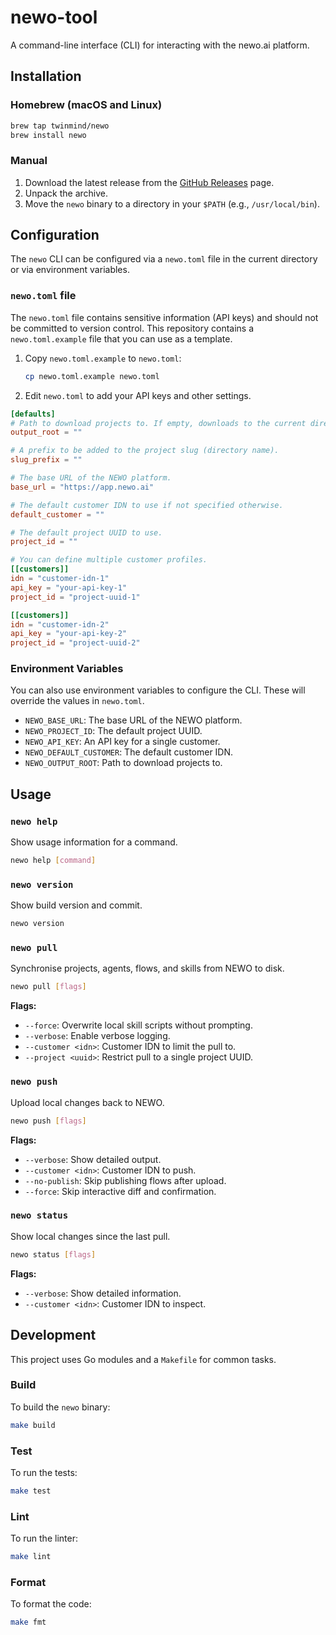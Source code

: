 # newo-tool

A command-line interface (CLI) for interacting with the newo.ai platform.

## Installation

### Homebrew (macOS and Linux)

```bash
brew tap twinmind/newo
brew install newo
```

### Manual

1. Download the latest release from the [GitHub Releases](https://github.com/twinmind/newo-tool/releases) page.
2. Unpack the archive.
3. Move the `newo` binary to a directory in your `$PATH` (e.g., `/usr/local/bin`).

## Configuration

The `newo` CLI can be configured via a `newo.toml` file in the current directory or via environment variables.

### `newo.toml` file

The `newo.toml` file contains sensitive information (API keys) and should not be committed to version control. This repository contains a `newo.toml.example` file that you can use as a template.

1. Copy `newo.toml.example` to `newo.toml`:
   ```bash
   cp newo.toml.example newo.toml
   ```
2. Edit `newo.toml` to add your API keys and other settings.

```toml
[defaults]
# Path to download projects to. If empty, downloads to the current directory.
output_root = ""

# A prefix to be added to the project slug (directory name).
slug_prefix = ""

# The base URL of the NEWO platform.
base_url = "https://app.newo.ai"

# The default customer IDN to use if not specified otherwise.
default_customer = ""

# The default project UUID to use.
project_id = ""

# You can define multiple customer profiles.
[[customers]]
idn = "customer-idn-1"
api_key = "your-api-key-1"
project_id = "project-uuid-1"

[[customers]]
idn = "customer-idn-2"
api_key = "your-api-key-2"
project_id = "project-uuid-2"
```

### Environment Variables

You can also use environment variables to configure the CLI. These will override the values in `newo.toml`.

- `NEWO_BASE_URL`: The base URL of the NEWO platform.
- `NEWO_PROJECT_ID`: The default project UUID.
- `NEWO_API_KEY`: An API key for a single customer.
- `NEWO_DEFAULT_CUSTOMER`: The default customer IDN.
- `NEWO_OUTPUT_ROOT`: Path to download projects to.

## Usage

### `newo help`

Show usage information for a command.

```bash
newo help [command]
```

### `newo version`

Show build version and commit.

```bash
newo version
```

### `newo pull`

Synchronise projects, agents, flows, and skills from NEWO to disk.

```bash
newo pull [flags]
```

**Flags:**

- `--force`: Overwrite local skill scripts without prompting.
- `--verbose`: Enable verbose logging.
- `--customer <idn>`: Customer IDN to limit the pull to.
- `--project <uuid>`: Restrict pull to a single project UUID.

### `newo push`

Upload local changes back to NEWO.

```bash
newo push [flags]
```

**Flags:**

- `--verbose`: Show detailed output.
- `--customer <idn>`: Customer IDN to push.
- `--no-publish`: Skip publishing flows after upload.
- `--force`: Skip interactive diff and confirmation.

### `newo status`

Show local changes since the last pull.

```bash
newo status [flags]
```

**Flags:**

- `--verbose`: Show detailed information.
- `--customer <idn>`: Customer IDN to inspect.

## Development

This project uses Go modules and a `Makefile` for common tasks.

### Build

To build the `newo` binary:

```bash
make build
```

### Test

To run the tests:

```bash
make test
```

### Lint

To run the linter:

```bash
make lint
```

### Format

To format the code:

```bash
make fmt
```
